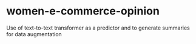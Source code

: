# women-e-commerce-opinion
Use of text-to-text transformer as a predictor and to generate summaries for data augmentation

